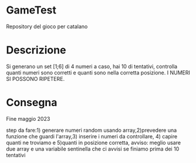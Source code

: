 # GameTest
Repository del gioco per catalano
# Descrizione
Si generano un set [1;6] di 4 numeri a caso, hai 10 di tentativi,
controlla quanti numeri sono corretti e quanti sono nella corretta posizione.
I NUMERI SI POSSONO RIPETERE.
# Consegna
Fine maggio 2023

step da fare:1) generare numeri random usando array,2)prevedere una funzione che guardi l'array,3) inserire i numeri da controllare, 4) capire quanti ne troviamo e 5)quanti in posizione corretta, avviso: meglio usare due array e una variabile sentinella che ci avvisi se finiamo prima dei 10 tentativi
